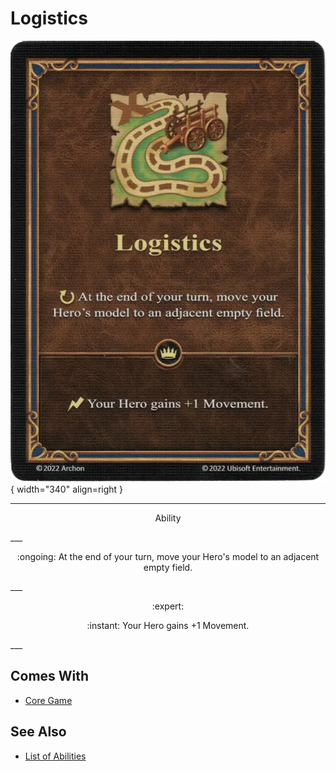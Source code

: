 # Logistics

![Logistics](../assets/abilities-logistics.webp){ width="340" align=right }

___
<p style="text-align: center;" markdown>Ability</p>
___
<p style="text-align: center;" markdown>:ongoing: At the end of your turn, move your Hero's model to an adjacent empty field.</p>
___
<p style="text-align: center;" markdown> :expert: </p>

<p style="text-align: center;" markdown>:instant: Your Hero gains +1 Movement.</p>
___


## Comes With

- [Core Game](../content.md)


## See Also

- [List of Abilities](index.md)
